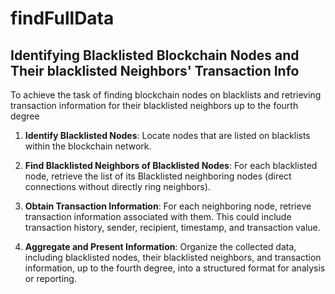 # findFullData
## Identifying Blacklisted Blockchain Nodes and Their blacklisted Neighbors' Transaction Info

To achieve the task of finding blockchain nodes on blacklists and retrieving transaction information for their blacklisted neighbors up to the fourth degree

1. **Identify Blacklisted Nodes**: Locate nodes that are listed on blacklists within the blockchain network.

2. **Find Blacklisted Neighbors of Blacklisted Nodes**: For each blacklisted node, retrieve the list of its Blacklisted neighboring nodes (direct connections without directly ring neighbors).

3. **Obtain Transaction Information**: For each neighboring node, retrieve transaction information associated with them. This could include transaction history, sender, recipient, timestamp, and transaction value.

4. **Aggregate and Present Information**: Organize the collected data, including blacklisted nodes, their blacklisted neighbors, and transaction information, up to the fourth degree, into a structured format for analysis or reporting.
